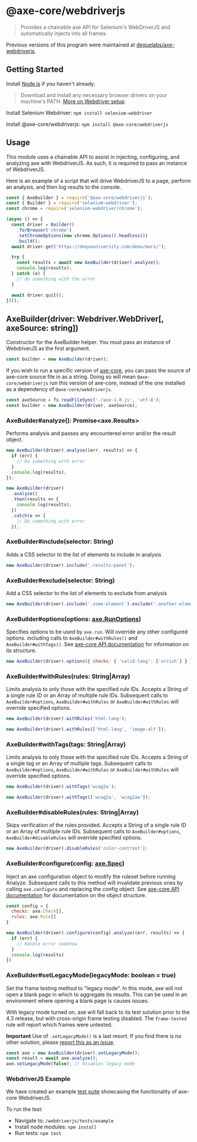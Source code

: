 # @axe-core/webdriverjs

> Provides a chainable axe API for Selenium's WebDriverJS and automatically injects into all frames.

Previous versions of this program were maintained at [dequelabs/axe-webdriverjs](https://github.com/dequelabs/axe-webdriverjs).

## Getting Started

Install [Node.js](https://docs.npmjs.com/getting-started/installing-node) if you haven't already.

> Download and install any necessary browser drivers on your machine's PATH. [More on Webdriver setup](https://www.selenium.dev/documentation/en/webdriver/).

Install Selenium Webdriver: `npm install selenium-webdriver`

Install @axe-core/webdriverjs: `npm install @axe-core/webdriverjs`

## Usage

This module uses a chainable API to assist in injecting, configuring, and analyzing axe with WebdriverJS. As such, it is required to pass an instance of WebdriverJS.

Here is an example of a script that will drive WebdriverJS to a page, perform an analysis, and then log results to the console.

```js
const { AxeBuilder } = require('@axe-core/webdriverjs');
const { Builder } = require('selenium-webdriver');
const chrome = require('selenium-webdriver/chrome');

(async () => {
  const driver = Builder()
    .forBrowser('chrome')
    .setChromeOptions(new chrome.Options().headless())
    .build();
  await driver.get('https://dequeuniversity.com/demo/mars/');

  try {
    const results = await new AxeBuilder(driver).analyze();
    console.log(results);
  } catch (e) {
    // do something with the error
  }

  await driver.quit();
})();
```

## AxeBuilder(driver: Webdriver.WebDriver[, axeSource: string])

Constructor for the AxeBuilder helper. You must pass an instance of WebdriverJS as the first argument.

```js
const builder = new AxeBuilder(driver);
```

If you wish to run a specific version of [axe-core](https://github.com/dequelabs/axe-core), you can pass the source of axe-core source file in as a string. Doing so will mean `@axe-core/webdriverjs` run this version of axe-core, instead of the one installed as a dependency of `@axe-core/webdriverjs`.

```js
const axeSource = fs.readFileSync('./axe-1.0.js', 'utf-8');
const builder = new AxeBuilder(driver, axeSource);
```

### AxeBuilder#analyze(): Promise<axe.Results>

Performs analysis and passes any encountered error and/or the result object.

```js
new AxeBuilder(driver).analyze((err, results) => {
  if (err) {
    // Do something with error
  }
  console.log(results);
});
```

```js
new AxeBuilder(driver)
  .analyze()
  .then(results => {
    console.log(results);
  })
  .catch(e => {
    // Do something with error
  });
```

### AxeBuilder#include(selector: String)

Adds a CSS selector to the list of elements to include in analysis

```js
new AxeBuilder(driver).include('.results-panel');
```

### AxeBuilder#exclude(selector: String)

Add a CSS selector to the list of elements to exclude from analysis

```js
new AxeBuilder(driver).include('.some-element').exclude('.another-element');
```

### AxeBuilder#options(options: [axe.RunOptions](https://github.com/dequelabs/axe-core/blob/develop/doc/API.md#options-parameter))

Specifies options to be used by `axe.run`. Will override any other configured options. including calls to `AxeBuilder#withRules()` and `AxeBuilder#withTags()`. See [axe-core API documentation](https://github.com/dequelabs/axe-core/blob/master/doc/API.md) for information on its structure.

```js
new AxeBuilder(driver).options({ checks: { 'valid-lang': ['orcish'] } });
```

### AxeBuilder#withRules(rules: String|Array)

Limits analysis to only those with the specified rule IDs. Accepts a String of a single rule ID or an Array of multiple rule IDs. Subsequent calls to `AxeBuilder#options`, `AxeBuilder#withRules` or `AxeBuilder#withRules` will override specified options.

```js
new AxeBuilder(driver).withRules('html-lang');
```

```js
new AxeBuilder(driver).withRules(['html-lang', 'image-alt']);
```

### AxeBuilder#withTags(tags: String|Array)

Limits analysis to only those with the specified rule IDs. Accepts a String of a single tag or an Array of multiple tags. Subsequent calls to `AxeBuilder#options`, `AxeBuilder#withRules` or `AxeBuilder#withRules` will override specified options.

```js
new AxeBuilder(driver).withTags('wcag2a');
```

```js
new AxeBuilder(driver).withTags(['wcag2a', 'wcag2aa']);
```

### AxeBuilder#disableRules(rules: String|Array)

Skips verification of the rules provided. Accepts a String of a single rule ID or an Array of multiple rule IDs. Subsequent calls to `AxeBuilder#options`, `AxeBuilder#disableRules` will override specified options.

```js
new AxeBuilder(driver).disableRules('color-contrast');
```

### AxeBuilder#configure(config: [axe.Spec](https://github.com/dequelabs/axe-core/blob/develop/doc/API.md#api-name-axeconfigure))

Inject an axe configuration object to modify the ruleset before running Analyze. Subsequent calls to this method will invalidate previous ones by calling `axe.configure` and replacing the config object. See [axe-core API documentation](https://github.com/dequelabs/axe-core/blob/master/doc/API.md#api-name-axeconfigure) for documentation on the object structure.

```js
const config = {
  checks: axe.Check[],
  rules: axe.Rule[]
}

new AxeBuilder(driver).configure(config).analyze((err, results) => {
  if (err) {
    // Handle error somehow
  }
  console.log(results)
})
```

### AxeBuilder#setLegacyMode(legacyMode: boolean = true)

Set the frame testing method to "legacy mode". In this mode, axe will not open a blank page in which to aggregate its results. This can be used in an environment where opening a blank page is causes issues.

With legacy mode turned on, axe will fall back to its test solution prior to the 4.3 release, but with cross-origin frame testing disabled. The `frame-tested` rule will report which frames were untested.

**Important** Use of `.setLegacyMode()` is a last resort. If you find there is no other solution, please [report this as an issue](https://github.com/dequelabs/axe-core-npm/issues/).

```js
const axe = new AxeBuilder(driver).setLegacyMode();
const result = await axe.analyze();
axe.setLegacyMode(false); // Disables legacy mode
```

### WebdriverJS Example

We have created an example [test suite](https://github.com/dequelabs/axe-core-npm/tree/develop/packages/webdriverjs/tests/examples/webdriverjs-example.ts) showcasing the functionality of axe-core WebdriverJS.

To run the test:

- Navigate to: `/webdriverjs/tests/example`
- Install node modules: `npm install`
- Run tests: `npm test`

